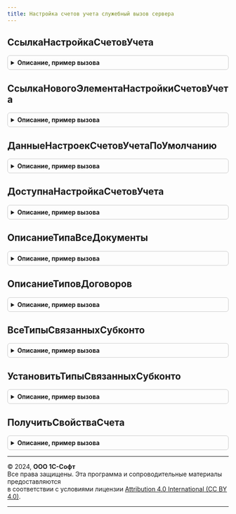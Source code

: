 ```yaml
---
title: Настройка счетов учета служебный вызов сервера
---
```



## СсылкаНастройкаСчетовУчета
<details style="margin: 1em 0; padding: 0.5em; border: 1px solid #ccc; border-radius: 6px;">

<summary style="font-weight: bold; cursor: pointer;">Описание, пример вызова</summary>

```bsl

//++ Локализация

Функция СсылкаНастройкаСчетовУчета(ОбъектНастройки, РазделУчета = Неопределено) Экспорт
```

Пример вызова
```bsl
Результат = НастройкаСчетовУчетаСлужебныйВызовСервера.СсылкаНастройкаСчетовУчета(ОбъектНастройки, РазделУчета);
```
</details>

## СсылкаНовогоЭлементаНастройкиСчетовУчета
<details style="margin: 1em 0; padding: 0.5em; border: 1px solid #ccc; border-radius: 6px;">

<summary style="font-weight: bold; cursor: pointer;">Описание, пример вызова</summary>

```bsl

//-- Локализация

Функция СсылкаНовогоЭлементаНастройкиСчетовУчета() Экспорт
```

Пример вызова
```bsl
Результат = НастройкаСчетовУчетаСлужебныйВызовСервера.СсылкаНовогоЭлементаНастройкиСчетовУчета() 
```
</details>

## ДанныеНастроекСчетовУчетаПоУмолчанию
<details style="margin: 1em 0; padding: 0.5em; border: 1px solid #ccc; border-radius: 6px;">

<summary style="font-weight: bold; cursor: pointer;">Описание, пример вызова</summary>

```bsl

Функция ДанныеНастроекСчетовУчетаПоУмолчанию(СтатьиАктивовПассивов, Знач ДанныеНастройкиСчетовУчета = Неопределено) Экспорт
```

Пример вызова
```bsl
Результат = НастройкаСчетовУчетаСлужебныйВызовСервера.ДанныеНастроекСчетовУчетаПоУмолчанию(СтатьиАктивовПассивов, ДанныеНастройкиСчетовУчета);
```
</details>

## ДоступнаНастройкаСчетовУчета
<details style="margin: 1em 0; padding: 0.5em; border: 1px solid #ccc; border-radius: 6px;">

<summary style="font-weight: bold; cursor: pointer;">Описание, пример вызова</summary>

```bsl

Функция ДоступнаНастройкаСчетовУчета() Экспорт
```

Пример вызова
```bsl
Результат = НастройкаСчетовУчетаСлужебныйВызовСервера.ДоступнаНастройкаСчетовУчета() 
```
</details>

## ОписаниеТипаВсеДокументы
<details style="margin: 1em 0; padding: 0.5em; border: 1px solid #ccc; border-radius: 6px;">

<summary style="font-weight: bold; cursor: pointer;">Описание, пример вызова</summary>

```bsl

Функция ОписаниеТипаВсеДокументы() Экспорт
```

Пример вызова
```bsl
Результат = НастройкаСчетовУчетаСлужебныйВызовСервера.ОписаниеТипаВсеДокументы() 
```
</details>

## ОписаниеТиповДоговоров
<details style="margin: 1em 0; padding: 0.5em; border: 1px solid #ccc; border-radius: 6px;">

<summary style="font-weight: bold; cursor: pointer;">Описание, пример вызова</summary>

```bsl

Функция ОписаниеТиповДоговоров(ТолькоСКонтрагентом = Истина) Экспорт
```

Пример вызова
```bsl
Результат = НастройкаСчетовУчетаСлужебныйВызовСервера.ОписаниеТиповДоговоров(ТолькоСКонтрагентом);
```
</details>

## ВсеТипыСвязанныхСубконто
<details style="margin: 1em 0; padding: 0.5em; border: 1px solid #ccc; border-radius: 6px;">

<summary style="font-weight: bold; cursor: pointer;">Описание, пример вызова</summary>

```bsl

Функция ВсеТипыСвязанныхСубконто() Экспорт
```

Пример вызова
```bsl
Результат = НастройкаСчетовУчетаСлужебныйВызовСервера.ВсеТипыСвязанныхСубконто() 
```
</details>

## УстановитьТипыСвязанныхСубконто
<details style="margin: 1em 0; padding: 0.5em; border: 1px solid #ccc; border-radius: 6px;">

<summary style="font-weight: bold; cursor: pointer;">Описание, пример вызова</summary>

```bsl

Процедура УстановитьТипыСвязанныхСубконто(СвязанныеСубконто) Экспорт
```

Пример вызова
```bsl
НастройкаСчетовУчетаСлужебныйВызовСервера.УстановитьТипыСвязанныхСубконто(СвязанныеСубконто) 
```
</details>

## ПолучитьСвойстваСчета
<details style="margin: 1em 0; padding: 0.5em; border: 1px solid #ccc; border-radius: 6px;">

<summary style="font-weight: bold; cursor: pointer;">Описание, пример вызова</summary>

```bsl

Функция ПолучитьСвойстваСчета(Счет) Экспорт
```

Пример вызова
```bsl
Результат = НастройкаСчетовУчетаСлужебныйВызовСервера.ПолучитьСвойстваСчета(Счет) 
```
</details>

---

© 2024, **ООО 1С-Софт**  
Все права защищены. Эта программа и сопроводительные материалы предоставляются  
в соответствии с условиями лицензии [Attribution 4.0 International (CC BY 4.0)](https://creativecommons.org/licenses/by/4.0/legalcode).

---
